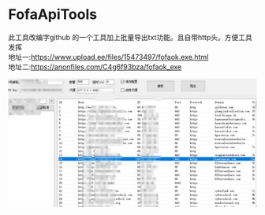 # FofaApiTools
此工具改编字github 的一个工具加上批量导出txt功能。且自带http头。方便工具发挥<br/>
地址一:https://www.upload.ee/files/15473497/fofaok.exe.html <br/>
地址二:https://anonfiles.com/C4g6f93bza/fofaok_exe<br/>

![展示地址](https://raw.githubusercontent.com/peiqiF4ck/FofaApiTools/main/fofaAPi.png)
